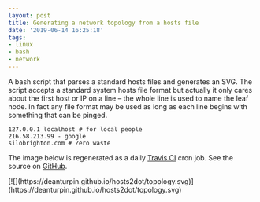 ```yaml
---
layout: post
title: Generating a network topology from a hosts file
date: '2019-06-14 16:25:18'
tags:
- linux
- bash
- network
---
```


A bash script that parses a standard hosts files and generates an SVG. The script accepts a standard system hosts file format but actually it only cares about the first host or IP on a line – the whole line is used to name the leaf node. In fact any file format may be used as long as each line begins with something that can be pinged.

<!--kg-card-begin: code-->

    127.0.0.1 localhost # for local people
    216.58.213.99 - google
    silobrighton.com # Zero waste

<!--kg-card-end: code-->

The image below is regenerated as a daily [Travis CI](https://travis-ci.org/deanturpin/hosts2dot) cron job. See the source on [GitHub](https://github.com/deanturpin/hosts2dot).

<!--kg-card-begin: html-->[![](https://deanturpin.github.io/hosts2dot/topology.svg)](https://deanturpin.github.io/hosts2dot/topology.svg)<!--kg-card-end: html-->